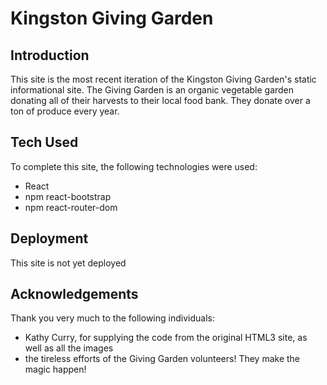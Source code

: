 # Kingston Giving Garden

## Introduction
This site is the most recent iteration of the Kingston Giving Garden's static informational site. The Giving Garden is an organic vegetable garden donating all of their harvests to their local food bank. They donate over a ton of produce every year.

## Tech Used
To complete this site, the following technologies were used:
- React
- npm react-bootstrap
- npm react-router-dom

## Deployment
This site is not yet deployed

## Acknowledgements
Thank you very much to the following individuals:
- Kathy Curry, for supplying the code from the original HTML3 site, as well as all the images
- the tireless efforts of the Giving Garden volunteers! They make the magic happen!


